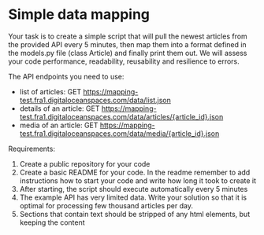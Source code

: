 # Simple data mapping
Your task is to create a simple script that will pull the newest articles 
from the provided API every 5 minutes, then map them into a format defined in
the models.py file (class Article) and finally print them out. 
We will assess your code performance, readability, reusability and resilience to errors.

The API endpoints you need to use:
* list of articles: GET https://mapping-test.fra1.digitaloceanspaces.com/data/list.json
* details of an article: GET https://mapping-test.fra1.digitaloceanspaces.com/data/articles/{article_id}.json
* media of an article: GET https://mapping-test.fra1.digitaloceanspaces.com/data/media/{article_id}.json

Requirements:
1. Create a public repository for your code
2. Create a basic README for your code. In the readme remember to add instructions
how to start your code and write how long it took to create it
3. After starting, the script should execute automatically every 5 minutes
4. The example API has very limited data. Write your solution so that it is optimal
   for processing few thousand articles per day.
5. Sections that contain text should be stripped of any html elements, but keeping the content

